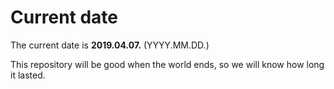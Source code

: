 # Current date

The current date is **2019.04.07.** (YYYY.MM.DD.)

This repository will be good when the world ends, so we will know how long it lasted.